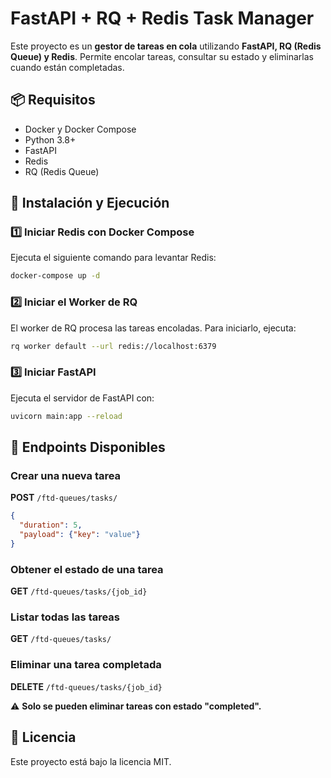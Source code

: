 # FastAPI + RQ + Redis Task Manager

Este proyecto es un **gestor de tareas en cola** utilizando **FastAPI, RQ (Redis Queue) y Redis**. Permite encolar tareas, consultar su estado y eliminarlas cuando están completadas.

## 📦 Requisitos

- Docker y Docker Compose
- Python 3.8+
- FastAPI
- Redis
- RQ (Redis Queue)

## 🚀 Instalación y Ejecución

### 1️⃣ Iniciar Redis con Docker Compose

Ejecuta el siguiente comando para levantar Redis:

```bash
docker-compose up -d
```

### 2️⃣ Iniciar el Worker de RQ

El worker de RQ procesa las tareas encoladas. Para iniciarlo, ejecuta:

```bash
rq worker default --url redis://localhost:6379
```

### 3️⃣ Iniciar FastAPI

Ejecuta el servidor de FastAPI con:

```bash
uvicorn main:app --reload
```

## 📌 Endpoints Disponibles

### Crear una nueva tarea
**POST** `/ftd-queues/tasks/`
```json
{
  "duration": 5,
  "payload": {"key": "value"}
}
```

### Obtener el estado de una tarea
**GET** `/ftd-queues/tasks/{job_id}`

### Listar todas las tareas
**GET** `/ftd-queues/tasks/`

### Eliminar una tarea completada
**DELETE** `/ftd-queues/tasks/{job_id}`

⚠️ **Solo se pueden eliminar tareas con estado "completed".**

## 📜 Licencia
Este proyecto está bajo la licencia MIT.